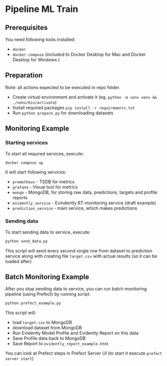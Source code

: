 # Pipeline ML Train

## Prerequisites

You need following tools installed:
- `docker`
- `docker-compose` (included to Docker Desktop for Mac and Docker Desktop for Windows )

## Preparation

Note: all actions expected to be executed in repo folder.

- Create virtual environment and activate it (eg. `python -m venv venv && ./venv/bin/activate`)
- Install required packages `pip install -r requirements.txt`
- Run `python prepare.py` for downloading datasets

## Monitoring Example

### Starting services

To start all required services, execute:
```bash
docker compose up
```

It will start following services:
- `prometheus` - TSDB for metrics
- `grafana` - Visual tool for metrics
- `mongo` - MongoDB, for storing raw data, predictions, targets and profile reports
- `evidently_service` - Evindently RT-monitoring service (draft example)
- `prediction_service` - main service, which makes predictions

### Sending data

To start sending data to service, execute:
```bash
python send_data.py
```

This script will send every second single row from dataset to prediction service along with creating file `target.csv` with actual results (so it can be loaded after)

## Batch Monitoring Example

After you stop sending data to service, you can run batch monitoring pipeline (using Prefect) by running script:

```bash
python prefect_example.py
```

This script will:
- load `target.csv` to MongoDB
- download dataset from MongoDB
- Run Evidently Model Profile and Evidently Report on this data
- Save Profile data back to MongoDB
- Save Report to `evidently_report_example.html`

You can look at Prefect steps in Prefect Server UI
(to start it execute `prefect server start`)
